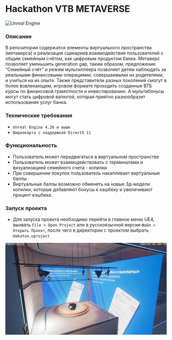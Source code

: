 #  Hackathon VTB METAVERSE


![Unreal Engine](https://img.shields.io/badge/unrealengine-%23313131.svg?style=for-the-badge&logo=unrealengine&logoColor=white)
### Описание

В репозитории содержатся элементы виртуального пространства (метаверса) и реализация сценариев взаимодействия пользователей с общим семейным счётом, как цифровым продуктом банка. Метаверс позволяет уменьшить generation gap, таким образом, предложение “Семейный счёт” и режим мультиплеера позволяет детям наблюдать за реальными финансовыми операциями, совершаемыми их родителями, и учиться на их опыте. Также представители разных поколений смогут в более вовлекающем, игровом формате проходить созданные ВТБ курсы по финансовой грамотности и инвестированию. А мультибонусы могут стать цифровой валютой, которая приятно разнообразит использование услуг банка.


### Технические требования
- `Unreal Engine 4.26 и выше`
- `Видеокарта с поддержкой DirectX 11`

### Функциональность

- Пользователь может передвигаться в виртуальном пространстве
- Пользователь может взаимодействовать с терминалами и визуализацией семейного счета - копилки
- При совершении покупок пользователь накапливает виртуальные баллы
- Виртуальные баллы возможно обменять на новые 3д-модели копилки, которые добавляют бонусы к кэшбеку и увеличивают процент кэшбека.


### Запуск проекта

- Для запуска проекта необходимо перейти в главное меню UE4, вызвать `File > Open Project` или в русскоязычной версии `Файл > Открыть Проект`, после чего в директории с проектом выбрать `Hakaton.uproject`


![Screenshot](Screenshot.png)
